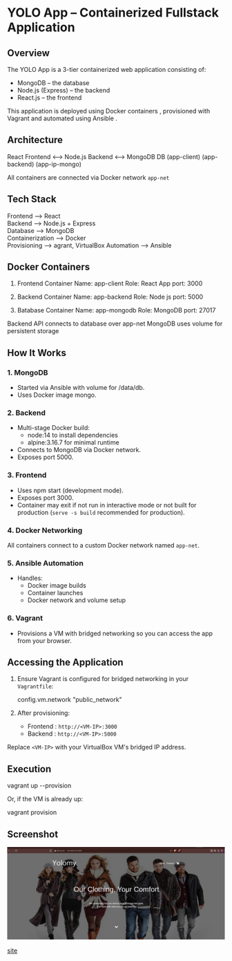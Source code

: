 # YOLO App – Containerized Fullstack Application

##  Overview

The YOLO App is a 3-tier containerized web application consisting of:

- MongoDB  – the database
- Node.js (Express)  – the backend
- React.js  – the frontend

This application is deployed using  Docker containers , provisioned with  Vagrant  and automated using  Ansible .

## Architecture
React Frontend  <-->   Node.js Backend <-->   MongoDB DB
(app-client)        (app-backend)       (app-ip-mongo)

All containers are connected via Docker network `app-net`

## Tech Stack
                       
 Frontend --> React                      
 Backend  --> Node.js + Express          
 Database --> MongoDB                    
 Containerization --> Docker                     
 Provisioning --> agrant, VirtualBox
 Automation   --> Ansible        


## Docker Containers

1. Frontend Container
    Name: app-client
    Role: React App
    port: 3000

2. Backend Container
    Name: app-backend
    Role: Node js 
    port: 5000

2. Batabase Container
    Name: app-mongodb
    Role: MongoDB 
    port: 27017

Backend API connects to database over app-net
MongoDB uses volume for persistent storage

## How It Works

### 1. MongoDB
- Started via Ansible with volume for /data/db.
- Uses Docker image mongo.

### 2. Backend
- Multi-stage Docker build:
  - node:14 to install dependencies
  - alpine:3.16.7 for minimal runtime
- Connects to MongoDB via Docker network.
- Exposes port 5000.

### 3. Frontend
- Uses npm start (development mode).
- Exposes port 3000.
- Container may exit if not run in interactive mode or not built for production (`serve -s build` recommended for production).

### 4. Docker Networking
All containers connect to a custom Docker network named `app-net`.

### 5. Ansible Automation
- Handles:
  - Docker image builds
  - Container launches
  - Docker network and volume setup

### 6. Vagrant
- Provisions a VM with bridged networking so you can access the app from your browser.

  

## Accessing the Application

1. Ensure Vagrant is configured for bridged networking in your `Vagrantfile`:

   config.vm.network "public_network"


2. After provisioning:
   -  Frontend : `http://<VM-IP>:3000`
   -  Backend  : `http://<VM-IP>:5000`

Replace `<VM-IP>` with your VirtualBox VM's bridged IP address.


## Execution

vagrant up --provision

Or, if the VM is already up:

vagrant provision


## Screenshot

![DockerHub](./images/Screenshotfrom2025-05-0500-21-53.png)

[site](https://github.com/NicholasMariga/yolo/blob/master/images/Screenshotfrom2025-05-05%2000-21-53.png)

